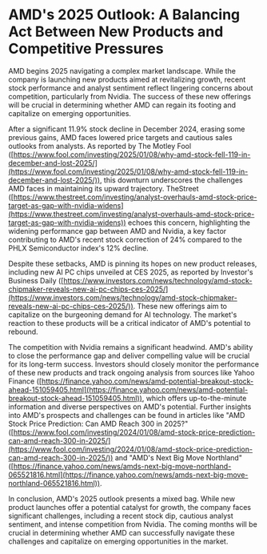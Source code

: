 # AMD's 2025 Outlook: A Balancing Act Between New Products and Competitive Pressures

AMD begins 2025 navigating a complex market landscape.  While the company is launching new products aimed at revitalizing growth, recent stock performance and analyst sentiment reflect lingering concerns about competition, particularly from Nvidia.  The success of these new offerings will be crucial in determining whether AMD can regain its footing and capitalize on emerging opportunities.

After a significant 11.9% stock decline in December 2024, erasing some previous gains, AMD faces lowered price targets and cautious sales outlooks from analysts.  As reported by The Motley Fool ([https://www.fool.com/investing/2025/01/08/why-amd-stock-fell-119-in-december-and-lost-2025/](https://www.fool.com/investing/2025/01/08/why-amd-stock-fell-119-in-december-and-lost-2025/)), this downturn underscores the challenges AMD faces in maintaining its upward trajectory.  TheStreet ([https://www.thestreet.com/investing/analyst-overhauls-amd-stock-price-target-as-gap-with-nvidia-widens](https://www.thestreet.com/investing/analyst-overhauls-amd-stock-price-target-as-gap-with-nvidia-widens)) echoes this concern, highlighting the widening performance gap between AMD and Nvidia, a key factor contributing to AMD's recent stock correction of 24% compared to the PHLX Semiconductor index's 12% decline.

Despite these setbacks, AMD is pinning its hopes on new product releases, including new AI PC chips unveiled at CES 2025, as reported by Investor's Business Daily ([https://www.investors.com/news/technology/amd-stock-chipmaker-reveals-new-ai-pc-chips-ces-2025/](https://www.investors.com/news/technology/amd-stock-chipmaker-reveals-new-ai-pc-chips-ces-2025/)).  These new offerings aim to capitalize on the burgeoning demand for AI technology.  The market's reaction to these products will be a critical indicator of AMD's potential to rebound.

The competition with Nvidia remains a significant headwind.  AMD's ability to close the performance gap and deliver compelling value will be crucial for its long-term success.  Investors should closely monitor the performance of these new products and track ongoing analysis from sources like Yahoo Finance ([https://finance.yahoo.com/news/amd-potential-breakout-stock-ahead-151059405.html](https://finance.yahoo.com/news/amd-potential-breakout-stock-ahead-151059405.html)), which offers up-to-the-minute information and diverse perspectives on AMD's potential.  Further insights into AMD's prospects and challenges can be found in articles like "AMD Stock Price Prediction: Can AMD Reach 300 in 2025?" ([https://www.fool.com/investing/2024/01/08/amd-stock-price-prediction-can-amd-reach-300-in-2025/](https://www.fool.com/investing/2024/01/08/amd-stock-price-prediction-can-amd-reach-300-in-2025/)) and "AMD's Next Big Move Northland" ([https://finance.yahoo.com/news/amds-next-big-move-northland-065521816.html](https://finance.yahoo.com/news/amds-next-big-move-northland-065521816.html)).

In conclusion, AMD's 2025 outlook presents a mixed bag.  While new product launches offer a potential catalyst for growth, the company faces significant challenges, including a recent stock dip, cautious analyst sentiment, and intense competition from Nvidia. The coming months will be crucial in determining whether AMD can successfully navigate these challenges and capitalize on emerging opportunities in the market.